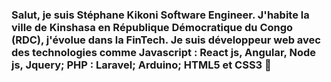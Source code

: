 ### Salut, je suis Stéphane Kikoni Software Engineer. J'habite la ville de Kinshasa en République Démocratique du Congo (RDC), j'évolue dans la FinTech. Je suis développeur web avec des technologies comme Javascript : React js, Angular, Node js, Jquery; PHP : Laravel; Arduino; HTML5 et CSS3 👋

          

<!--
**StephaneCash/StephaneCash** is a ✨ _special_ ✨ repository because its `README.md` (this file) appears on your GitHub profile.

Here are some ideas to get you started:

- 🔭 I’m currently working on ...
- 🌱 I’m currently learning ...
- 👯 I’m looking to collaborate on ...
- 🤔 I’m looking for help with ...
- 💬 Ask me about ...
- 📫 How to reach me: ...
- 😄 Pronouns: ...
- ⚡ Fun fact: ...
-->

